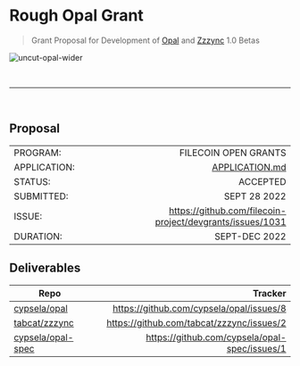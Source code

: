 # Rough Opal Grant

> Grant Proposal for Development of [Opal](https://github.com/cypsela/opal) and [Zzzync](https://github.com/tabcat/zzzync) 1.0 Betas

![uncut-opal-wider](https://user-images.githubusercontent.com/36933094/192128528-277a0875-90df-4d14-b9ad-ccdd9d529b82.png)

</br>

---

</br>

## Proposal

|  |  |
| --- | ---: |
| PROGRAM: | FILECOIN OPEN GRANTS |
| APPLICATION: | [APPLICATION.md](./APPLICATION.md) |
| STATUS:  | ACCEPTED |
| SUBMITTED: | SEPT 28 2022 |
| ISSUE: | https://github.com/filecoin-project/devgrants/issues/1031 |
| DURATION: | SEPT-DEC 2022 |

## Deliverables

| Repo | Tracker |
| --- | ---: |
| [cypsela/opal](https://github.com/cypsela/opal) | https://github.com/cypsela/opal/issues/8 |
| [tabcat/zzzync](https://github.com/tabcat/zzzync) | https://github.com/tabcat/zzzync/issues/2 |
| [cypsela/opal-spec](https://github.com/cypsela/opal-spec) | https://github.com/cypsela/opal-spec/issues/1 |
